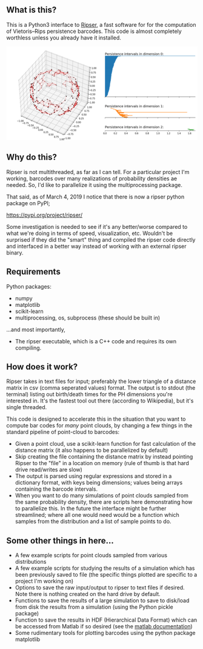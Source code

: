What is this?
---

This is a Python3 interface to [Ripser](https://github.com/Ripser/ripser), a fast software for 
for the computation of Vietoris–Rips persistence barcodes. This code is almost completely 
worthless unless you already have it installed.

![preview](ri_ex2_figure.png)

Why do this?
---

Ripser is not multithreaded, as far as I can tell. For a particular project I'm working, 
barcodes over many realizations of probability densities ae needed. 
So, I'd like to parallelize it using the multiprocessing package.

That said, as of March 4, 2019 I notice that there is now a 
ripser python package on PyPI;

https://pypi.org/project/ripser/

Some investigation is needed to see if it's any better/worse 
compared to what we're doing in terms of speed, visualization, 
etc. Wouldn't be surprised if they did the "smart" thing and 
compiled the ripser code directly and interfaced in a better 
way instead of working with an external ripser binary.

Requirements
---

Python packages:
* numpy
* matplotlib
* scikit-learn
* multiprocessing, os, subprocess (these should be built in)

...and most importantly,
* The ripser executable, which is a C++ code and requires its own compiling.

How does it work?
---

Ripser takes in text files for input; preferably the lower triangle of a 
distance matrix in csv (comma seperated values) format. The output 
is to stdout (the terminal) listing out birth/death times for 
the PH dimensions you're interested in. It's the fastest 
tool out there (according to Wikipedia), but it's single threaded. 

This code is designed to accelerate this in the situation 
that you want to compute bar codes for *many* point clouds, by changing 
a few things in the standard pipeline of point-cloud to barcodes:
* Given a point cloud, use a scikit-learn function for fast calculation of 
the distance matrix (it also happens to be parallelized by default)
* Skip creating the file containing the distance matrix by instead 
pointing Ripser to the "file" in a location on memory (rule of thumb 
is that hard drive read/writes are slow)
* The output is parsed using regular expressions and stored 
in a dictionary format, with keys being dimensions; values being arrays 
containing the barcode intervals. 
* When you want to do many simulations of point clouds sampled from 
the same probability density, there are scripts here demonstrating 
how to parallelize this. In the future the interface might be further 
streamlined; where all one would need would be a function which 
samples from the distribution and a list of sample points to do.

Some other things in here...
---
* A few example scripts for point clouds sampled from various distributions
* A few example scripts for studying the results of a simulation which has 
been previously saved to file (the specific things plotted are specific to 
a project I'm working on)
* Options to save the raw input/output to ripser to text files if desired. Note 
there is nothing created on the hard drive by default.
* Functions to save the results of a large simulation to save to disk/load 
from disk the results from a simulation (using the Python pickle package)
* Function to save the results in HDF (Hierarchical Data Format) which 
can be accessed from Matlab if so desired (see the [matlab documentation](https://www.mathworks.com/help/matlab/ref/hdfread.html?s_tid=gn_loc_drop))
* Some rudimentary tools for plotting barcodes using the python 
package matplotlib


